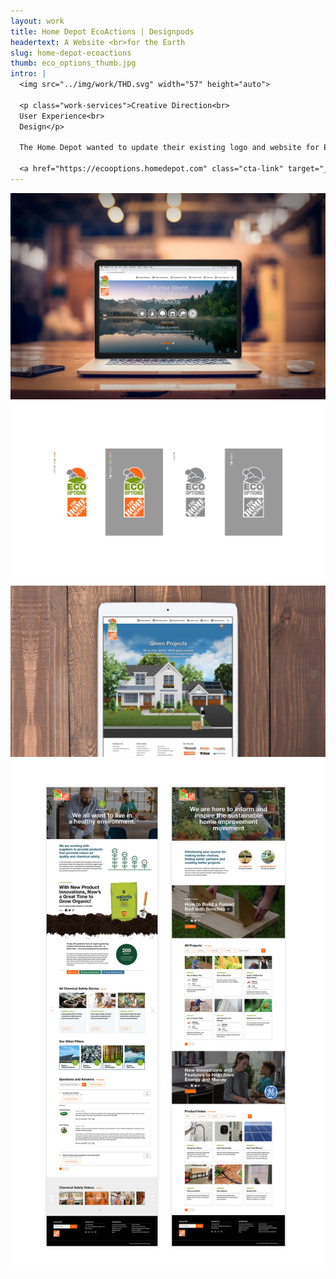 ```yaml
---
layout: work
title: Home Depot EcoActions | Designpods
headertext: A Website <br>for the Earth
slug: home-depot-ecoactions
thumb: eco_options_thumb.jpg
intro: |
  <img src="../img/work/THD.svg" width="57" height="auto">

  <p class="work-services">Creative Direction<br>
  User Experience<br>
  Design</p>

  The Home Depot wanted to update their existing logo and website for Eco Options, a classification system that identifies products to help customers save energy and water, maintain healthier homes and conserve natural resources. The site got a full refresh of overall design, content and navigation to convey their “A Better World through Better Products” message while also keeping it easy for the internal Home Depot team to continually update (WordPress). This site was designed and developed with my friends at <a href="https://www.porchlightatl.com">Porchlight</a>.

  <a href="https://ecooptions.homedepot.com" class="cta-link" target="_blank">Visit The Site</a>
---
```


![](../img/work/eco_options_1.jpg)
![](../img/work/eco_options_2.jpg)
![](../img/work/eco_options_3.jpg)
![](../img/work/eco_options_4.jpg)
